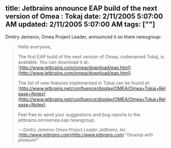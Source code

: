 title: Jetbrains announce EAP build of the next version of Omea : Tokaj
date: 2/11/2005 5:07:00 AM
updated: 2/11/2005 5:07:00 AM
tags: [""]
---



Dmitry Jemerov, Omea Project Leader, announced it on there 
newsgroup:

> Hello everyone,
> 
> The first EAP build of the next version of Omea, codenamed Tokaj, is 
  available.
> You can download it at:
> [http://www.jetbrains.com/omea/download/eap.html](http://www.jetbrains.com/omea/download/eap.html)
> 
> The list of new features implemented in Tokaj can be found at: [http://www.jetbrains.net/confluence/display/OMEA/Omea+Tokaj+Release+Notes](http://www.jetbrains.net/confluence/display/OMEA/Omea+Tokaj+Release+Notes)
> 
> Feel free to send your suggestions and bug reports to the 
  jetbrains.omniamea.eap newsgroup.
> 
> *<font size="2"><span class="sig">-- </span>
> <span class="sig">Dmitry 
  Jemerov</span>
> <span class="sig">Omea Project Leader</span>
> <span class="sig">JetBrains, Inc.</span>
> <span class="sig">[http://www.jetbrains.com](http://www.jetbrains.com)</span>
> <span class="sig">"Develop with 
pleasure!"</span></font>*
